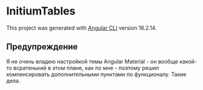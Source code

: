 # InitiumTables

This project was generated with [Angular CLI](https://github.com/angular/angular-cli) version 16.2.14.

## Предупреждение

Я не очень владею настройкой темы Angular Material - он вообще какой-то всратенький в этом плане, как по мне - поэтому решил компенсировать дополнительными пунктами по функционалу. Такие дела.
